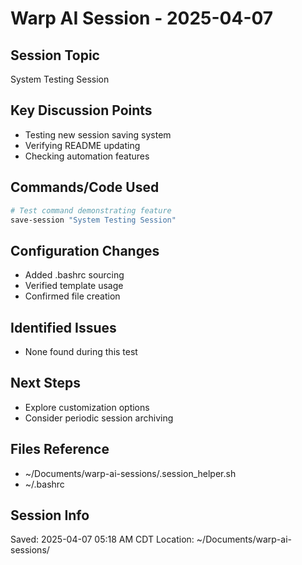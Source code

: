 # Warp AI Session - 2025-04-07

## Session Topic
System Testing Session

## Key Discussion Points
- Testing new session saving system
- Verifying README updating
- Checking automation features

## Commands/Code Used
```bash
# Test command demonstrating feature
save-session "System Testing Session"
```

## Configuration Changes
- Added .bashrc sourcing
- Verified template usage
- Confirmed file creation

## Identified Issues
- None found during this test

## Next Steps
- Explore customization options
- Consider periodic session archiving

## Files Reference
- ~/Documents/warp-ai-sessions/.session_helper.sh
- ~/.bashrc

## Session Info
Saved: 2025-04-07 05:18 AM CDT
Location: ~/Documents/warp-ai-sessions/

